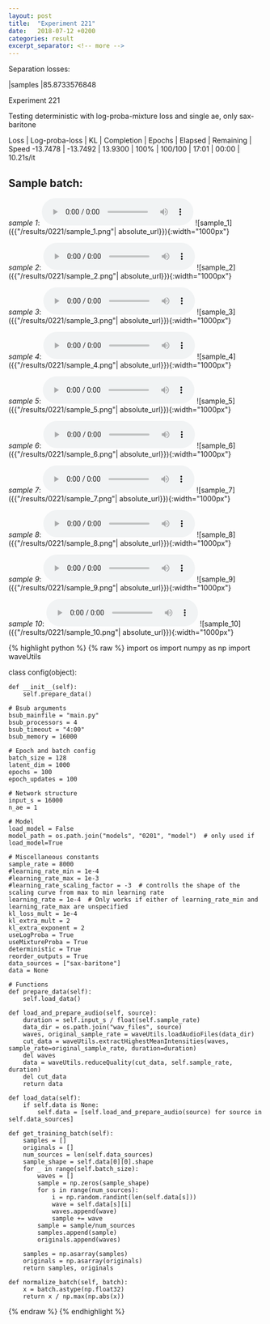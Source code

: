 ```yaml
---
layout: post
title:  "Experiment 221"
date:   2018-07-12 +0200
categories: result
excerpt_separator: <!-- more -->
---
```

Separation losses:

|samples
|85.8733576848<!-- more -->

Experiment 221

Testing deterministic with log-proba-mixture loss and single ae, only sax-baritone

Loss | Log-proba-loss | KL | Completion | Epochs | Elapsed | Remaining | Speed
-13.7478 | -13.7492 | 13.9300 | 100% | 100/100 | 17:01 | 00:00 | 10.21s/it

## **Sample batch**:
_sample 1_:
<audio src="/ResultsOverview/results/0221/sample_1.wav" controls preload></audio>
![sample_1]({{"/results/0221/sample_1.png"| absolute_url}}){:width="1000px"}

_sample 2_:
<audio src="/ResultsOverview/results/0221/sample_2.wav" controls preload></audio>
![sample_2]({{"/results/0221/sample_2.png"| absolute_url}}){:width="1000px"}

_sample 3_:
<audio src="/ResultsOverview/results/0221/sample_3.wav" controls preload></audio>
![sample_3]({{"/results/0221/sample_3.png"| absolute_url}}){:width="1000px"}

_sample 4_:
<audio src="/ResultsOverview/results/0221/sample_4.wav" controls preload></audio>
![sample_4]({{"/results/0221/sample_4.png"| absolute_url}}){:width="1000px"}

_sample 5_:
<audio src="/ResultsOverview/results/0221/sample_5.wav" controls preload></audio>
![sample_5]({{"/results/0221/sample_5.png"| absolute_url}}){:width="1000px"}

_sample 6_:
<audio src="/ResultsOverview/results/0221/sample_6.wav" controls preload></audio>
![sample_6]({{"/results/0221/sample_6.png"| absolute_url}}){:width="1000px"}

_sample 7_:
<audio src="/ResultsOverview/results/0221/sample_7.wav" controls preload></audio>
![sample_7]({{"/results/0221/sample_7.png"| absolute_url}}){:width="1000px"}

_sample 8_:
<audio src="/ResultsOverview/results/0221/sample_8.wav" controls preload></audio>
![sample_8]({{"/results/0221/sample_8.png"| absolute_url}}){:width="1000px"}

_sample 9_:
<audio src="/ResultsOverview/results/0221/sample_9.wav" controls preload></audio>
![sample_9]({{"/results/0221/sample_9.png"| absolute_url}}){:width="1000px"}

_sample 10_:
<audio src="/ResultsOverview/results/0221/sample_10.wav" controls preload></audio>
![sample_10]({{"/results/0221/sample_10.png"| absolute_url}}){:width="1000px"}


{% highlight python %}
{% raw %}
import os
import numpy as np
import waveUtils


class config(object):

	def __init__(self):
		self.prepare_data()

	# Bsub arguments
	bsub_mainfile = "main.py"
	bsub_processors = 4
	bsub_timeout = "4:00"
	bsub_memory = 16000

	# Epoch and batch config
	batch_size = 128
	latent_dim = 1000
	epochs = 100
	epoch_updates = 100

	# Network structure
	input_s = 16000
	n_ae = 1

	# Model
	load_model = False
	model_path = os.path.join("models", "0201", "model")  # only used if load_model=True

	# Miscellaneous constants
	sample_rate = 8000
	#learning_rate_min = 1e-4
	#learning_rate_max = 1e-3
	#learning_rate_scaling_factor = -3  # controlls the shape of the scaling curve from max to min learning rate
	learning_rate = 1e-4  # Only works if either of learning_rate_min and learning_rate_max are unspecified
	kl_loss_mult = 1e-4
	kl_extra_mult = 2
	kl_extra_exponent = 2
	useLogProba = True
	useMixtureProba = True
	deterministic = True
	reorder_outputs = True
	data_sources = ["sax-baritone"]
	data = None

	# Functions
	def prepare_data(self):
		self.load_data()

	def load_and_prepare_audio(self, source):
		duration = self.input_s / float(self.sample_rate)
		data_dir = os.path.join("wav_files", source)
		waves, original_sample_rate = waveUtils.loadAudioFiles(data_dir)
		cut_data = waveUtils.extractHighestMeanIntensities(waves, sample_rate=original_sample_rate, duration=duration)
		del waves
		data = waveUtils.reduceQuality(cut_data, self.sample_rate, duration)
		del cut_data
		return data

	def load_data(self):
		if self.data is None:
			self.data = [self.load_and_prepare_audio(source) for source in self.data_sources]

	def get_training_batch(self):
		samples = []
		originals = []
		num_sources = len(self.data_sources)
		sample_shape = self.data[0][0].shape
		for _ in range(self.batch_size):
			waves = []
			sample = np.zeros(sample_shape)
			for s in range(num_sources):
				i = np.random.randint(len(self.data[s]))
				wave = self.data[s][i]
				waves.append(wave)
				sample += wave
			sample = sample/num_sources
			samples.append(sample)
			originals.append(waves)

		samples = np.asarray(samples)
		originals = np.asarray(originals)
		return samples, originals

	def normalize_batch(self, batch):
		x = batch.astype(np.float32)
		return x / np.max(np.abs(x))

{% endraw %}
{% endhighlight %}
